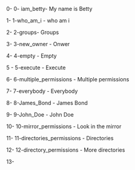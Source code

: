 0- 0- iam_betty- My name is Betty

1- 1-who_am_i - who am i

2- 2-groups- Groups

3- 3-new_owner - Onwer

4- 4-empty - Empty

5 - 5-execute - Execute

6- 6-multiple_permissions - Multiple permissions

7- 7-everybody - Everybody 

8- 8-James_Bond - James Bond

9- 9-John_Doe - John Doe

10- 10-mirror_permissions - Look in the mirror

11- 11-directories_permissions - Directories

12- 12-directory_permissions - More directories

13- 
